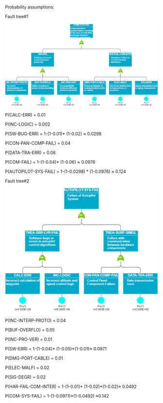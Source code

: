 Probability assumptions:

Fault tree#1

![Fault Tree 1](diagrams/FaultTree1.png)

P(CALC-ERR) = 0.01

P(INC-LOGIC) = 0.002

P(SW-BUG-ERR) = 1-(1-0.01)\* (1-0.02) ≈ 0.0298

P(CON-PAN-COMP-FAIL) = 0.04

P(DATA-TRA-ERR) = 0.06

P(COM-FAIL) = 1-(1-0.04)\* (1-0.06) ≈ 0.0976

P(AUTOPILOT-SYS-FAIL) = 1-(1-0.0298) \* (1-0.0976) ≈ 0.124

Fault tree#2

![Fault Tree 2](diagrams/FaultTree2.png)

P(INC-INTERP-PROTO) = 0.04

P(BUF-OVERFLO) = 0.05

P(INC-PRO-VER) = 0.01

P(SW-ERR) = 1-(1-0.04)\* (1-0.05)\*(1-0.01)≈ 0.0971

P(DMG-PORT-CABLE) = 0.01

P(ELEC-MALF) = 0.02

P(SIG-DEGR) = 0.02

P(HAR-FAIL-COM-INTER) = 1-(1-0.01)\* (1-0.02)\*(1-0.02)≈ 0.0492

P(COM-SYS-FAIL) = 1-(1-0.0971)\*(1-0.0492) ≈0.142
